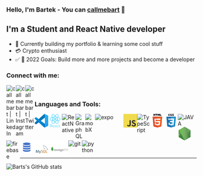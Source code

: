 ### Hello, I'm Bartek - You can [callmebart][callme] 👋 

## I'm a Student and React Native developer

- 🔫 Currently building my portfolio & learning some cool stuff
- 💳 Crypto enthusiast
- :white_check_mark: 🥅 2022 Goals: Build more and more projects and become a developer 

### Connect with me:
[<img align="left" alt="callmebart | LinkedIn" width="25px" src="https://raw.githubusercontent.com/peterthehan/peterthehan/master/assets/linkedin.svg" />][linkedin]
[<img align="left" alt="callmebart | Instagram" width="25px" src="https://cdn-icons-png.flaticon.com/512/2111/2111463.png" />][instagram]
[<img align ='left' alt='callmebart | Twitter' width="25px" src="https://upload.wikimedia.org/wikipedia/commons/thumb/4/4f/Twitter-logo.svg/240px-Twitter-logo.svg.png"/>][twitter]

<br />

### Languages and Tools:

<img align="left" alt="Visual Studio Code" width="36px" src="https://raw.githubusercontent.com/github/explore/80688e429a7d4ef2fca1e82350fe8e3517d3494d/topics/visual-studio-code/visual-studio-code.png" />
<img align="left" alt="react" width="36" src="https://raw.githubusercontent.com/devicons/devicon/master/icons/react/react-original-wordmark.svg" />
<img align="left" alt="ReactNative" width="36px" src="https://encrypted-tbn0.gstatic.com/images?q=tbn:ANd9GcS6-3ZDkSJr35I4fYmQThEcy_Na1B-YM9vNZJmdspa8UjubBTd5O429wHTJKl1dhpoL0Ak&usqp=CAU" />
<img align="left" alt="GraphQL" width="26px" src="https://upload.wikimedia.org/wikipedia/commons/thumb/1/17/GraphQL_Logo.svg/1200px-GraphQL_Logo.svg.png" />
<img align="left" alt="mobX" width="26px" src="https://mobx.js.org/img/mobx.png" />
<img align="left" alt="expo" width="75px" src="https://roseneezar.dev/mobile/expo.jpg" />
<img align="left" alt="JavaScript" width="36px" src="https://raw.githubusercontent.com/github/explore/80688e429a7d4ef2fca1e82350fe8e3517d3494d/topics/javascript/javascript.png" />
<img align="left" alt="TypeScript" width="36px" src="https://user-images.githubusercontent.com/62243649/179354951-9aff78c9-327c-4ec1-b4ce-4f3b4dbc5eda.png" />
<img align="left" alt="HTML5" width="36px" src="https://raw.githubusercontent.com/github/explore/80688e429a7d4ef2fca1e82350fe8e3517d3494d/topics/html/html.png" />
<img align="left" alt="CSS3" width="36px" src="https://raw.githubusercontent.com/github/explore/80688e429a7d4ef2fca1e82350fe8e3517d3494d/topics/css/css.png" />
<img align="left" alt="JAVA" width="46px" src="https://www.seekpng.com/png/full/867-8678910_conquer-your-targeted-industry-with-our-ace-java.png" />
<img align="left" alt="Node.js" width="36px" src="https://raw.githubusercontent.com/github/explore/80688e429a7d4ef2fca1e82350fe8e3517d3494d/topics/nodejs/nodejs.png" />
<img align="left" alt="firebase" width="36px" src="https://www.vectorlogo.zone/logos/firebase/firebase-icon.svg" />
<img align="left" alt="SQL" width="36px" src="https://raw.githubusercontent.com/github/explore/80688e429a7d4ef2fca1e82350fe8e3517d3494d/topics/sql/sql.png" />
<img align="left" alt="MySQL" width="46px" src="https://raw.githubusercontent.com/github/explore/80688e429a7d4ef2fca1e82350fe8e3517d3494d/topics/mysql/mysql.png" />
<img align="left" alt="MongoDB" width="46px" src="https://raw.githubusercontent.com/github/explore/80688e429a7d4ef2fca1e82350fe8e3517d3494d/topics/mongodb/mongodb.png" />
<img align="left" alt="git" width="36px" src="https://www.vectorlogo.zone/logos/git-scm/git-scm-icon.svg" />
<img align="left" alt="python" width="36px" src="https://upload.wikimedia.org/wikipedia/commons/thumb/c/c3/Python-logo-notext.svg/1024px-Python-logo-notext.svg.png" />
<br/>
<br/>
<br/>
<br/>
<br/>
<br/>

---

![Barts's GitHub stats](https://github-readme-stats.vercel.app/api?username=callmebart&show_icons=true&theme=dark)


[linkedin]: https://www.linkedin.com/in/barteksosniak/
[instagram]: https://www.instagram.com/oazastylu/
[twitter]: https://twitter.com/callme_bart
[callme]: https://github.com/callmebart
